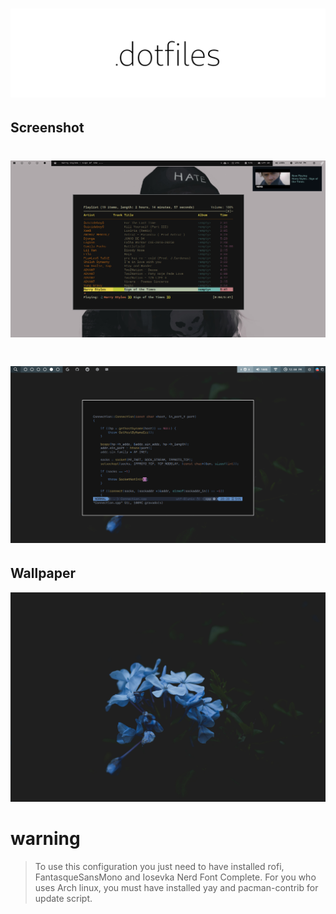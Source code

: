 # ![dotfiles](Screenshot/dot.png)


## Screenshot
# ![screenshot](Screenshot/mpd-ncmpcpp-screenshot.png)
# ![screenshot](Screenshot/vim-screenshot.png)

## Wallpaper
![wallpaper](Screenshot/Wallpaper.jpeg)

# warning
 > To use this configuration you just need to have installed rofi, FantasqueSansMono and Iosevka Nerd Font Complete.
 > For you who uses Arch linux, you must have installed yay and pacman-contrib for update script.
 >
